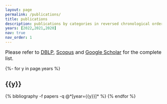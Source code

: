 ```yaml
---
layout: page
permalink: /publications/
title: publications
description: publications by categories in reversed chronological order (since 2020). 
years: [2022,2021,2020]
nav: true
nav_order: 1
---
```

<font size =3>Please refer to <a href="https://dblp.org/pid/g/FrancescoGuerra.html">DBLP</a>, <a href="https://www.scopus.com/authid/detail.uri?authorId=23396829400">Scopus</a> and <a href="https://scholar.google.com/citations?hl=it&user=s3L_fj0AAAAJ&view_op=list_works&authuser=2">Google Scholar</a> for the complete list.</font>


<!-- _pages/publications.md -->
<div class="publications">

{%- for y in page.years %}
  <h2 class="year">{{y}}</h2>
  {% bibliography -f papers -q @*[year={{y}}]* %}
{% endfor %}

</div>
